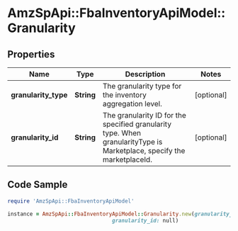 # AmzSpApi::FbaInventoryApiModel::Granularity

## Properties

Name | Type | Description | Notes
------------ | ------------- | ------------- | -------------
**granularity_type** | **String** | The granularity type for the inventory aggregation level. | [optional] 
**granularity_id** | **String** | The granularity ID for the specified granularity type. When granularityType is Marketplace, specify the marketplaceId. | [optional] 

## Code Sample

```ruby
require 'AmzSpApi::FbaInventoryApiModel'

instance = AmzSpApi::FbaInventoryApiModel::Granularity.new(granularity_type: null,
                                 granularity_id: null)
```


